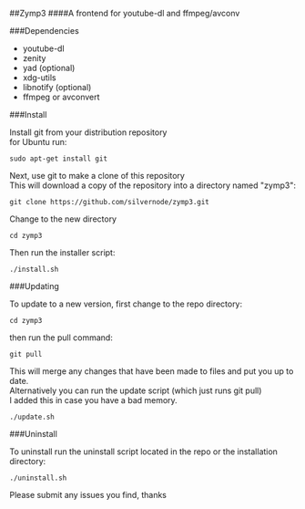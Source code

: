 
##Zymp3
####A frontend for youtube-dl and ffmpeg/avconv



###Dependencies  


* youtube-dl
* zenity
* yad (optional)
* xdg-utils
* libnotify (optional)
* ffmpeg or avconvert


###Install  

Install git from your distribution repository  
for Ubuntu run:  
```
sudo apt-get install git
```

Next, use git to make a clone of this repository  
This will download a copy of the repository into a directory named "zymp3":  

```
git clone https://github.com/silvernode/zymp3.git
```
Change to the new directory  
```
cd zymp3
```

Then run the installer script:
  
```
./install.sh
```

###Updating  

To update to a new version, first change to the repo directory:  
```
cd zymp3
```
then run the pull command:
```
git pull
```
This will merge any changes that have been made to files and put you up to date.  
Alternatively you can run the update script (which just runs git pull)  
I added this in case you have a bad memory.  
```
./update.sh
```

###Uninstall  

To uninstall run the uninstall script located in the repo or the installation directory: 

```
./uninstall.sh
```

Please submit any issues you find, thanks
